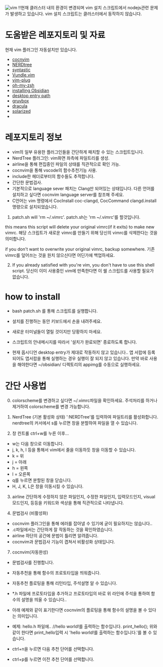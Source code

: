 ![vim](https://github.com/user-attachments/assets/62b62f6e-6e4a-410b-a075-3223c27a8fa7)
!!현재 클러스터 내의 환경이 변경되며 vim 설치 스크립트에서 nodejs관련 문제가 발생하고 있습니다. vim 설치 스크립트는 클러스터에서 동작하지 않습니다.
# 도움받은 레포지토리 및 자료
현재 vim 플러그인 자동설치만 있습니다.
+ [cocnvim](https://github.com/neoclide/coc.nvim)
+ [NERDtree](https://github.com/preservim/nerdtree)
+ [syntastic](https://github.com/vim-syntastic/syntastic)
+ [Vundle.vim](https://github.com/VundleVim/Vundle.vim)
+ [vim-plug](https://github.com/junegunn/vim-plug)
+ [oh-my-zsh](https://github.com/ohmyzsh/ohmyzsh)
+ [installing Obsidian](https://gist.github.com/shaybensasson/3e8e49af92d7e5013fc77da22bd3ae4c#file-install-obsidian-sh)
+ [desktop entry path](https://askubuntu.com/questions/1351795/create-launcher-for-application-not-in-usr-share-applications-in-ubuntu-20-04)
+ [gruvbox](https://github.com/morhetz/gruvbox)
+ [dracula](https://github.com/dracula/vim)
+ [solarized](https://github.com/altercation/vim-colors-solarized)
+ 
# 레포지토리 정보
+ vim의 일부 유용한 플러그인들을 간단하게 패치할 수 있는 스크립트입니다.
+ NerdTree 플러그인: vim화면 좌측에 파일트리를 생성.
+ airline을 통해 편집중인 파일의 상태를 직관적으로 확인 가능.
+ cocnvim을 통해 vscode의 함수추천기능 사용.
+ include한 헤더로부터의 함수들도 추적합니다.
+ 간단한 문법검사.
+ 기본적으로 language sever 패치는 Clang만 되어있는 상태입니다. 다른 언어를 설치하고 싶다면 cocnvim language server를 참조해 주세요.
+ C언어는 vim 명령에서 CocInstall coc-clangd, CocCommand clangd.install명령으로 설치되었습니다.

1. patch.sh will 'rm ~/.vimrc'.
patch.sh는 'rm ~/.vimrc'를 할것입니다.

this means this script will delete your original vimrc(if it exits) to make new vimrc.
해당 스크립트가 새로운 vimrc를 만들기 위해 당신의 vimrc를 삭제한다는 것을 의미합니다.

if you don't want to overwrite your original vimrc, backup somewhere.
기존 vimrc를 덮어쓰는 것을 원치 않으신다면 어딘가에 백업하세요.

2. If you already satisfied with you're vim, you don't have to use this shell script.
당신이 이미 사용중인 vim에 만족한다면 이 쉘 스크립드를 사용할 필요가 없습니다.

# how to install
+ bash patch.sh 를 통해 스크립트를 실행합니다.
+ 설치를 진행하는 동안 키보드에서 손을 내려주세요.
+ 새로운 터미널들이 열릴 것이지만 당황하지 마세요.
+ 스크립트의 안내메시지를 따라서 '설치가 완료되면' 종료하도록 합니다.

+ 현재 옵시디언 desktop entry가 제대로 작동하지 않고 있습니다..
앱 서랍에 등록되어도 앱서랍을 통해 실행하는 경우 실행이 잘 되지 않고 있습니다.
만약 바로 사용을 해야한다면 ~/obsidian/ 디렉토리의 appimg를 수동으로 실행하세요.

# 간단 사용법
0. colorscheme를 변경하고 싶다면 ~/.vimrc파일을 확인하세요. 주석처리를 하거나 제거하여 colorscheme를 변경 가능합니다.

2. NerdTree (기본 활성화 상태)
':NERDTree'를 입력하여 파일트리를 활성화합니다.
nerdtree의 커서에서 s를 누르면 창을 분할하여 파일을 열 수 있습니다.

3. 창 컨트롤
ctrl+w를 누른 이후...
+ w는 다음 창으로 이동합니다.
+ j, k, h, l 등을 통해서 vim에서 줄을 이동하듯 창을 이동할 수 있습니다.
+ k = 위
+ j = 아래
+ h = 왼쪽
+ l = 오른쪽
+ q를 누르면 분할된 창을 닫습니다.
+ H, J, K, L은 창을 이동시킬 수 있습니다.

3. airline
간단하게
	수정하지 않은 파일인지,
	수정한 파일인지,
	입력모드인지,
	visual모드인지,
	등등을 키워드와 색상을 통해 직관적으로 나타냅니다.

5. 문법검사 (비활성화)
+ cocnvim 플러그인을 통해 에러를 잡아낼 수 있기에 굳이 필요하지는 않습니다..
+ .c파일에서는 간단하게 잘 작동하는 것을 확인하였습니다.
+ airline 하단의 공간에 문법이 틀리면 알려줍니다.
+ cocnvim과 문법검사 기능이 겹쳐서 비활성화 상태입니다.

7. cocnvim(자동완성)
+ 문법검사를 진행합니다.
+ 자동추천을 통해 함수의 프로토타입을 띄워줍니다.
+ 자동추천 플로팅을 통해 리턴타입, 주석설명 알 수 있습니다.
+ *.h 파일에 프로토타입을 추가하고 프로토타입의 바로 위 라인에 주석을 통하여 함수의 설명을 띄울 수 있습니다..
+ 아래 예제와 같이 표기한다면 cocnvim의 플로팅을 통해 함수의 설명을 볼 수 있다는 의미입니다.
+ 예제: hello.h 파일에..
	//hello world!를 출력하는 함수입니다.
	print_hello();
위와 같이 한다면 print_hello입력 시 'hello world!를 출력하는 함수입니다.'를 볼 수 있습니다.
 

+ ctrl+n을 누르면 다음 추천 단어를 선택합니다.
+ ctrl+p를 누르면 이전 추천 단어를 선택합니다.
